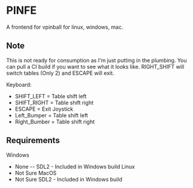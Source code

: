 # PINFE

A frontend for vpinball for linux, windows, mac.

## Note
This is not ready for consumption as I'm just putting in the plumbing.  You can pull a CI build if you want to see what it looks like.  RIGHT_SHIFT will switch tables (Only 2) and ESCAPE will exit.

Keyboard: 
- SHIFT_LEFT = Table shift left
- SHIFT_RIGHT = Table shift right
- ESCAPE = Exit
Joystick
- Left_Bumper = Table shift left
- Right_Bumber = Table shift right

## Requirements
Windows
- None
-- SDL2 - Included in Windows build
Linux
- Not Sure
MacOS
- Not Sure
SDL2 - Included in Windows build

